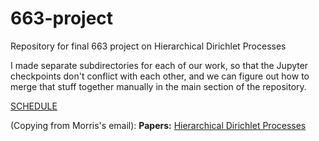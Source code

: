 # 663-project
Repository for final 663 project on Hierarchical Dirichlet Processes

I made separate subdirectories for each of our work, so that the Jupyter checkpoints don't conflict with each other, and we can figure out how to merge that stuff together manually in the main section of the repository.

[SCHEDULE](https://docs.google.com/spreadsheets/d/1jrkzsu9ot5mXI35155mnsbgLDkxseG7ePgzGwK5jiwQ/edit?ts=5e89fec7#gid=0)

(Copying from Morris's email):
**Papers:**
[Hierarchical Dirichlet Processes](https://sakai.duke.edu/access/content/group/c96b451b-2a44-447f-b8dc-956611b1acec/Final_Project_Papers/Hierarchical%20Dirichlet%20Processes.pdf)

